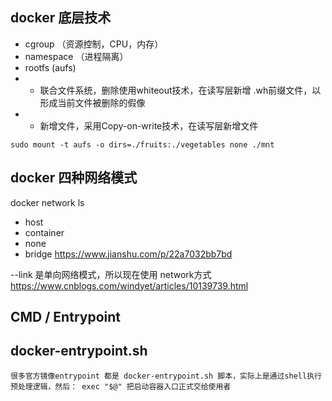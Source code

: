 ## docker 底层技术
* cgroup （资源控制，CPU，内存）
* namespace （进程隔离）
* rootfs (aufs)
* * 联合文件系统，删除使用whiteout技术，在读写层新增 .wh前缀文件，以形成当前文件被删除的假像
* * 新增文件，采用Copy-on-write技术，在读写层新增文件
```
sudo mount -t aufs -o dirs=./fruits:./vegetables none ./mnt
```


## docker 四种网络模式
docker network ls
* host
* container
* none
* bridge
https://www.jianshu.com/p/22a7032bb7bd

--link 是单向网络模式，所以现在使用 network方式
https://www.cnblogs.com/windyet/articles/10139739.html


## CMD / Entrypoint


## docker-entrypoint.sh
`很多官方镜像entrypoint 都是 docker-entrypoint.sh 脚本，实际上是通过shell执行预处理逻辑，然后：
exec "$@"
把启动容器入口正式交给使用者`
